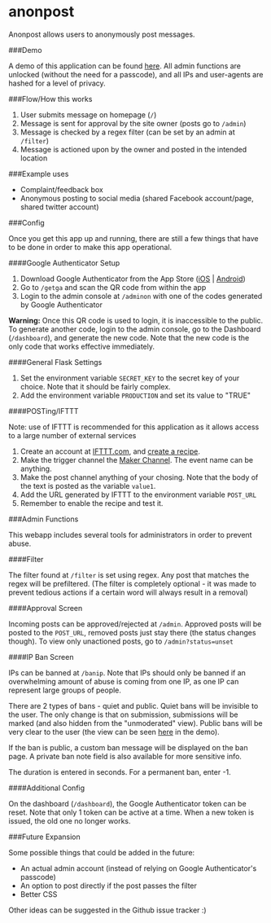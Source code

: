 # anonpost

Anonpost allows users to anonymously post messages.

###Demo

A demo of this application can be found [here](http://anon-post.herokuapp.com/). All admin functions are unlocked (without the need for a passcode), and all IPs and user-agents are hashed for a level of privacy.

###Flow/How this works

1. User submits message on homepage (`/`)
2. Message is sent for approval by the site owner (posts go to `/admin`)
3. Message is checked by a regex filter (can be set by an admin at `/filter`)
4. Message is actioned upon by the owner and posted in the intended location

###Example uses

- Complaint/feedback box
- Anonymous posting to social media (shared Facebook account/page, shared twitter account)

###Config

Once you get this app up and running, there are still a few things that have to be done in order to make this app operational.

####Google Authenticator Setup

1. Download Google Authenticator from the App Store ([iOS](https://geo.itunes.apple.com/us/app/google-authenticator/id388497605?mt=8) | [Android](https://play.google.com/store/apps/details?id=com.google.android.apps.authenticator2))
2. Go to `/getga` and scan the QR code from within the app
3. Login to the admin console at `/adminon` with one of the codes generated by Google Authenticator

**Warning:** Once this QR code is used to login, it is inaccessible to the public. To generate another code, login to the admin console, go to the Dashboard (`/dashboard`), and generate the new code. Note that the new code is the only code that works effective immediately.

####General Flask Settings

1. Set the environment variable `SECRET_KEY` to the secret key of your choice. Note that it should be fairly complex.
2. Add the environment variable `PRODUCTION` and set its value to "TRUE"

####POSTing/IFTTT

Note: use of IFTTT is recommended for this application as it allows access to a large number of external services

1. Create an account at [IFTTT.com](http://www.ifttt.com), and [create a recipe](https://ifttt.com/myrecipes/personal/new).
2. Make the trigger channel the [Maker Channel](https://ifttt.com/maker). The event name can be anything.
3. Make the post channel anything of your chosing. Note that the body of the text is posted as the variable `value1`.
4. Add the URL generated by IFTTT to the environment variable `POST_URL`
5. Remember to enable the recipe and test it.

###Admin Functions

This webapp includes several tools for administrators in order to prevent abuse.

####Filter

The filter found at `/filter` is set using regex. Any post that matches the regex will be prefiltered. (The filter is completely optional - it was made to prevent tedious actions if a certain word will always result in a removal)

####Approval Screen

Incoming posts can be approved/rejected at `/admin`. Approved posts will be posted to the `POST_URL`, removed posts just stay there (the status changes though). To view only unactioned posts, go to `/admin?status=unset`

####IP Ban Screen

IPs can be banned at `/banip`. Note that IPs should only be banned if an overwhelming amount of abuse is coming from one IP, as one IP can represent large groups of people.

There are 2 types of bans - quiet and public. Quiet bans will be invisible to the user. The only change is that on submission, submissions will be marked (and also hidden from the "unmoderated" view). Public bans will be very clear to the user (the view can be seen [here](http://anon-post.herokuapp.com/banned) in the demo).

If the ban is public, a custom ban message will be displayed on the ban page. A private ban note field is also available for more sensitive info.

The duration is entered in seconds. For a permanent ban, enter -1.


####Additional Config

On the dashboard (`/dashboard`), the Google Authenticator token can be reset. Note that only 1 token can be active at a time. When a new token is issued, the old one no longer works.

###Future Expansion

Some possible things that could be added in the future:

* An actual admin account (instead of relying on Google Authenticator's passcode)
* An option to post directly if the post passes the filter
* Better CSS

Other ideas can be suggested in the Github issue tracker :)